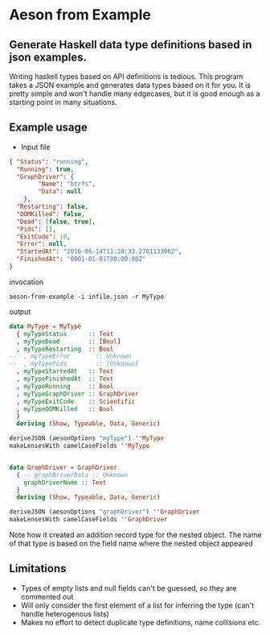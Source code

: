 # Aeson from Example

## Generate Haskell data type definitions based in json examples.

Writing haskell types based on API definitions is tedious. This program takes a
JSON example and generates data types based on it for you.  It is pretty simple
and won't handle many edgecases, but it is good enough as a starting point in
many situations.

## Example usage

* Input file

```json
{ "Status": "running",
  "Running": true,
  "GraphDriver": {
        "Name": "btrfs",
        "Data": null
    },
  "Restarting": false,
  "OOMKilled": false,
  "Dead": [false, true],
  "Pids": [],
  "ExitCode": 10,
  "Error": null,
  "StartedAt": "2016-06-14T11:28:33.270113396Z",
  "FinishedAt": "0001-01-01T00:00:00Z"
}
```

invocation

```
aeson-from-example -i infile.json -r MyType
```

output


```haskell
data MyType = MyType
  { myTypeStatus      :: Text
  , myTypeDead        :: [Bool]
  , myTypeRestarting  :: Bool
--  , myTypeError       :: Unknown
--  , myTypePids        :: [Unknown]
  , myTypeStartedAt   :: Text
  , myTypeFinishedAt  :: Text
  , myTypeRunning     :: Bool
  , myTypeGraphDriver :: GraphDriver
  , myTypeExitCode    :: Scientific
  , myTypeOOMKilled   :: Bool
  }
  deriving (Show, Typeable, Data, Generic)

deriveJSON (aesonOptions "myType") ''MyType
makeLensesWith camelCaseFields ''MyType


data GraphDriver = GraphDriver
  { -- graphDriverData :: Unknown
    graphDriverName :: Text
  }
  deriving (Show, Typeable, Data, Generic)

deriveJSON (aesonOptions "graphDriver") ''GraphDriver
makeLensesWith camelCaseFields ''GraphDriver
```

Note how it created an addition record type for the nested object. The name of
that type is based on the field name where the nested object appeared

## Limitations

* Types of empty lists and null fields can't be guessed, so they are commented out
* Will only consider the first element of a list for inferring the type (can't
  handle heterogenous lists)
* Makes no effort to detect duplicate type definitions, name collisions etc.
